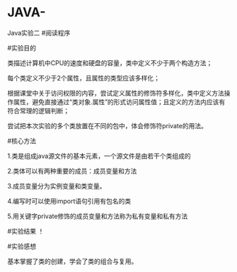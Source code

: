 # JAVA-
Java实验二
#阅读程序

#实验目的

类描述计算机中CPU的速度和硬盘的容量，类中定义不少于两个构造方法；

每个类定义不少于2个属性，且属性的类型应该多样化；

根据课堂中关于访问权限的内容，尝试定义属性的修饰符多样化，类中定义方法操作属性，避免直接通过“类对象.属性”的形式访问属性值；且定义的方法内应该有符合常理的逻辑判断；

尝试把本次实验的多个类放置在不同的包中，体会修饰符private的用法。

#核心方法

1.类是组成java源文件的基本元素，一个源文件是由若干个类组成的

2.类体可以有两种重要的成员：成员变量和方法

3.成员变量分为实例变量和类变量。

4.编写时可以使用import语句引用有包名的类

5.用关键字private修饰的成员变量和方法称为私有变量和私有方法

#实验结果
！[]()

#实验感想

基本掌握了类的创建，学会了类的组合与复用。
